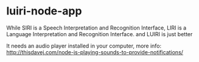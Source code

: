 # luiri-node-app
While SIRI is a Speech Interpretation and Recognition Interface, LIRI is a Language Interpretation and Recognition Interface. and LUIRI is just better

It needs an audio player installed in your computer, more info: http://thisdavej.com/node-js-playing-sounds-to-provide-notifications/
